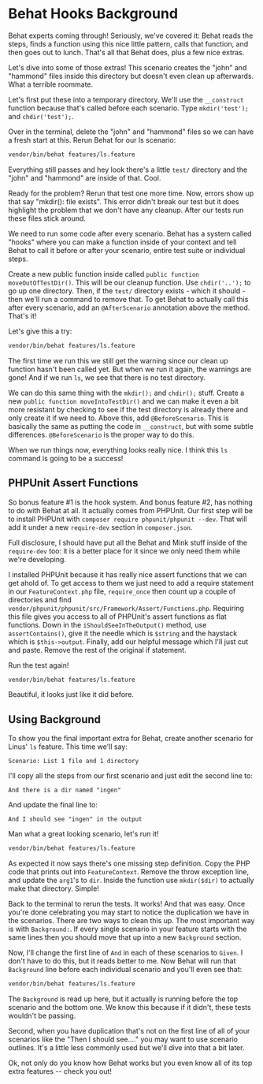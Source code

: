 # Behat Hooks Background

Behat experts coming through! Seriously, we've covered it: Behat reads the steps,
finds a function using this nice little pattern, calls that function, and then goes
out to lunch. That's all that Behat does, plus a few nice extras.

Let's dive into some of those extras! This scenario creates the "john" and "hammond"
files inside this directory but doesn't even clean up afterwards. What a terrible roommate.

Let's first put these into a temporary directory. We'll use the `__construct` function
because that's called before each scenario. Type `mkdir('test');` and `chdir('test');`. 

Over in the terminal, delete the "john" and "hammond" files so we can have a fresh
start at this. Rerun Behat for our ls scenario:

```bash
vendor/bin/behat features/ls.feature
```

Everything still passes and hey look there's a little `test/` directory and
the "john" and "hammond" are inside of that. Cool.

Ready for the problem? Rerun that test one more time. Now, errors show up
that say "mkdir(): file exists". This error didn't break our test but it does highlight
the problem that we don't have any cleanup. After our tests run these files stick around.

We need to run some code after every scenario. Behat has a system called "hooks" where 
you can make a function inside of your context and tell Behat to call it before
or after your scenario, entire test suite or individual steps.

Create a new public function inside called `public function moveOutOfTestDir()`.
This will be our cleanup function. Use `chdir('..');` to go up one directory. Then,
if the `test/` directory exists - which it should - then we'll run a command to
remove that. To get Behat to actually call this after every scenario, add an
`@AfterScenario` annotation above the method. That's it! 

Let's give this a try:

```bash
vendor/bin/behat features/ls.feature
```

The first time we run this we still get the warning since our
clean up function hasn't been called yet. But when we run it again, the warnings
are gone! And if we run `ls`, we see that there is no test directory. 

We can do this same thing with the `mkdir();` and `chdir();` stuff. Create a new
`public function moveIntoTestDir()` and we can make it even a bit more resistant by checking
to see if the test directory is already there and only create it if we need to. Above this,
add `@BeforeScenario`. This is basically the same as putting the code in `__construct`,
but with some subtle differences. `@BeforeScenario` is the proper way to do this.

When we run things now, everything looks really nice. I think this `ls` command
is going to be a success!

## PHPUnit Assert Functions

So bonus feature #1 is the hook system. And bonus feature #2, has nothing to do with Behat
at all. It actually comes from PHPUnit. Our first step will be to install PHPUnit with `composer require phpunit/phpunit --dev`. That will add it under a new `require-dev` section in `composer.json`.

Full disclosure, I should have put all the Behat and Mink stuff inside of the `require-dev` too:
it is a better place for it since we only need them while we're developing.

I installed PHPUnit because it has really nice assert functions that we can get ahold of. To get access
to them we just need to add a require statement in our `FeatureContext.php` file, `require_once` then
count up a couple of directories and find `vendor/phpunit/phpunit/src/Framework/Assert/Functions.php`.
Requiring this file gives you access to all of PHPUnit's assert functions as flat functions. Down 
in the `iShouldSeeInTheOutput()` method, use `assertContains()`, give it the needle which
is `$string` and the haystack which is `$this->output`. Finally, add our helpful message
which I'll just cut and paste. Remove the rest of the original if statement.

Run the test again!

```bash
vendor/bin/behat features/ls.feature
```

Beautiful, it looks just like it did before. 

## Using Background

To show you the final important extra for Behat, create another scenario for Linus' `ls` feature.
This time we'll say:

    Scenario: List 1 file and 1 directory

I'll copy all the steps from our first scenario and just edit the second line to:

    And there is a dir named "ingen"

And update the final line to:

    And I should see "ingen" in the output

Man what a great looking scenario, let's run it!

```bash
vendor/bin/behat features/ls.feature
```

As expected it now says there's one missing step definition. Copy the PHP code
that prints out into `FeatureContext`. Remove the throw exception line, and update
the `arg1`'s to `dir`. Inside the function use `mkdir($dir)` to actually make that
directory. Simple!

Back to the terminal to rerun the tests. It works! And that was easy. Once you're
done celebrating you may start to notice the duplication we have in the scenarios.
There are two ways to clean this up. The most important way is with `Background:`. 
If every single scenario in your feature starts with the same lines then you should
move that up into a new `Background` section.

Now, I'll change the first line of `And` in each of these scenarios to `Given`. I don't
have to do this, but it reads better to me. Now Behat will run that `Background` line
before each individual scenario and you'll even see that:

```bash
vendor/bin/behat features/ls.feature
```

The `Background` is read up here, but it actually is running before the top scenario and the
bottom one. We know this because if it didn't, these tests wouldn't be passing. 

Second, when you have duplication that's not on the first line of all of your scenarios
like the  "Then I should see...." you may want to use scenario outlines. It's a little
less commonly used but we'll dive into that a bit later.

Ok, not only do you know how Behat works but you even know all of its top extra
features -- check you out!
